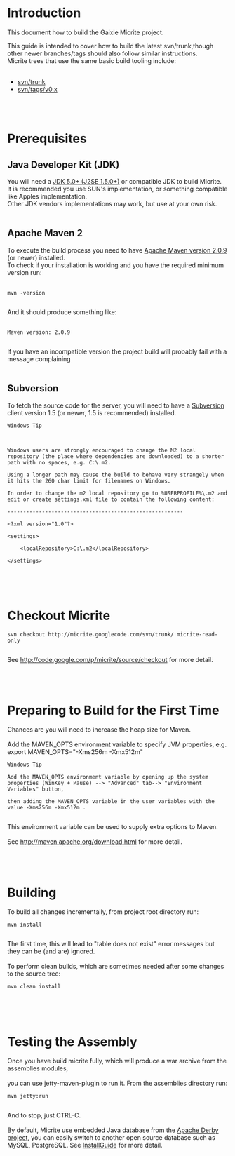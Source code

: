 
# Introduction #
This document how to build the Gaixie Micrite project.

This guide is intended to cover how to build the latest svn/trunk,though other newer branches/tags should also follow similar instructions. <br>
Micrite trees that use the same basic build tooling include:<br>
<br>
<ul><li><a href='http://micrite.googlecode.com/svn/trunk'>svn/trunk</a>
</li><li><a href='http://micrite.googlecode.com/svn/tags'>svn/tags/v0.x</a></li></ul>

<br><br>
<h1>Prerequisites</h1>
<h2>Java Developer Kit (JDK)</h2>

You will need a <a href='http://java.sun.com/j2se/1.5.0/'>JDK 5.0+ (J2SE 1.5.0+)</a> or compatible JDK to build Micrite. <br>
It is recommended you use SUN's implementation, or something compatible like Apples implementation. <br>
Other JDK vendors implementations may work, but use at your own risk.<br>
<br>
<h2>Apache Maven 2</h2>

To execute the build process you need to have <a href='http://maven.apache.org/download.html'>Apache Maven version 2.0.9</a> (or newer) installed.<br>
To check if your installation is working and you have the required minimum version run:<br>
<br>
<pre><code>mvn -version<br>
</code></pre>

And it should produce something like:<br>
<br>
<pre><code>Maven version: 2.0.9<br>
</code></pre>

If you have an incompatible version the project build will probably fail with a message complaining<br>
<br>
<h2>Subversion</h2>

To fetch the source code for the server, you will need to have a <a href='http://subversion.tigris.org/'>Subversion</a> client version 1.5 (or newer, 1.5 is recommended) installed.<br>
<pre><code>Windows Tip<br>
<br>
Windows users are strongly encouraged to change the M2 local repository (the place where dependencies are downloaded) to a shorter path with no spaces, e.g. C:\.m2.<br>
Using a longer path may cause the build to behave very strangely when it hits the 260 char limit for filenames on Windows.<br>
In order to change the m2 local repository go to %USERPROFILE%\.m2 and edit or create settings.xml file to contain the following content:<br>
--------------------------------------------------------<br>
&lt;?xml version="1.0"?&gt;<br>
&lt;settings&gt;<br>
    &lt;localRepository&gt;C:\.m2&lt;/localRepository&gt;<br>
&lt;/settings&gt;<br>
</code></pre>

<br><br>
<h1>Checkout Micrite</h1>

<pre><code>svn checkout http://micrite.googlecode.com/svn/trunk/ micrite-read-only<br>
</code></pre>
See <a href='http://code.google.com/p/micrite/source/checkout'>http://code.google.com/p/micrite/source/checkout</a> for more detail.<br>
<br>
<br><br>
<h1>Preparing to Build for the First Time</h1>

Chances are you will need to increase the heap size for Maven.<br>
<br>
Add the MAVEN_OPTS environment variable to specify JVM properties, e.g. export MAVEN_OPTS="-Xms256m -Xmx512m"<br>
<pre><code>Windows Tip<br>
Add the MAVEN_OPTS environment variable by opening up the system properties (WinKey + Pause) --&gt; "Advanced" tab--&gt; "Environment Variables" button, <br>
then adding the MAVEN_OPTS variable in the user variables with the value -Xms256m -Xmx512m .<br>
</code></pre>
This environment variable can be used to supply extra options to Maven.<br>
<br>
See <a href='http://maven.apache.org/download.html'>http://maven.apache.org/download.html</a> for more detail.<br>
<br>
<br><br>
<h1>Building</h1>

To build all changes incrementally, from project root directory run:<br>
<pre><code>mvn install<br>
</code></pre>
The first time, this will lead to "table does not exist" error messages but they can be (and are) ignored.<br>
<br>
To perform clean builds, which are sometimes needed after some changes to the source tree:<br>
<pre><code>mvn clean install<br>
</code></pre>

<br><br>
<h1>Testing the Assembly</h1>

Once you have build micrite fully, which will produce a war archive from the assemblies modules,<br>
<br>
you can use jetty-maven-plugin to run it. From the assemblies directory run:<br>
<pre><code>mvn jetty:run<br>
</code></pre>
And to stop, just CTRL-C.<br>
<br>
By default, Micrite use embedded Java database from the <a href='http://db.apache.org/derby/'>Apache Derby project</a>, you can easily switch to another open source database such as MySQL, PostgreSQL. See <a href='InstallGuide.md'>InstallGuide</a> for more detail.